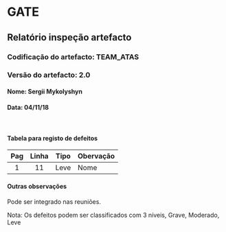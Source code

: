 # GATE
## Relatório inspeção artefacto
### Codificação do artefacto: TEAM_ATAS
### Versão do artefacto: 2.0
#### Nome: Sergii Mykolyshyn	
#### Data: 04/11/18

</br>

#### Tabela para registo de defeitos
|Pag|Linha|Tipo|Obervação
|:---:|:---:|:---:|---
|1|11|Leve|Nome

#### Outras observações
Pode ser integrado nas reuniões.
</br>

Nota: Os defeitos podem ser classificados com 3 níveis, Grave, Moderado, Leve